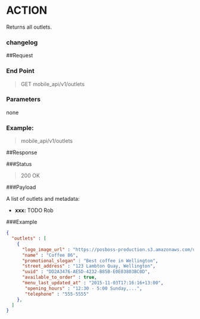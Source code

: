 # ACTION
Returns all outlets.

### changelog

##Request
### End Point
  > GET mobile_api/v1/outlets

### Parameters

none

### Example:
  > mobile_api/v1/outlets


##Response

###Status
  > 200 OK

###Payload

A list of outlets and metadata:

- **xxx:** TODO Rob

###Example
```json
{
  "outlets" : [
    {
      "logo_image_url" : "https://posboss-production.s3.amazonaws.com/uploads/items/0f6aa180-0c48-0131-9fc5-064f8ffec43c/medium.png?1380577747",
      "name" : "Coffee 86",
      "promotional_slogan" : "Best coffee in Wellington",
      "street_address" : "123 Lambton Quay, Wellington",
      "uuid" : "DD2A3476-AE5D-4232-B85B-E0E03803BC0D",
      "available_to_order" : true,
      "menu_last_updated_at" : "2015-11-03T17:16:16+13:00",
	   "opening_hours" : "12:30 - 5:00 Sunday,...",
	   "telephone" : "555-5555"
    },
  ]
}
```
